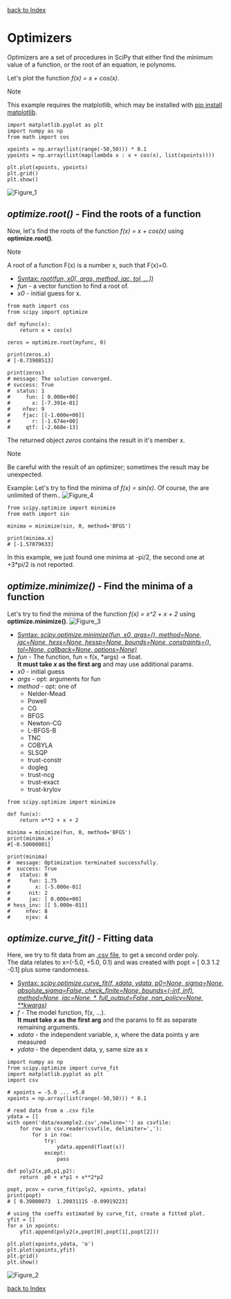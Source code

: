 [back to Index](Index.md)

# Optimizers

Optimizers are a set of procedures in SciPy that either find the minimum value of a function, or the root of an equation, ie polynoms.

Let's plot the function *f(x) = x + cos(x)*.
> [!NOTE]
> This example requires the matplotlib, which may be installed with [pip install matplotlib](../pip.md).
```
import matplotlib.pyplot as plt
import numpy as np
from math import cos

xpoints = np.array(list(range(-50,50))) * 0.1 
ypoints = np.array(list(map(lambda x : x + cos(x), list(xpoints))))

plt.plot(xpoints, ypoints)
plt.grid()
plt.show()
```
![Figure_1](./img/Figure_1.png)

## *optimize.root()* - Find the roots of a function
Now, let's find the roots of the function *f(x) = x + cos(x)* using **optimize.root()**.

> [!NOTE]
> A root of a function F(x) is a number x, such that F(x)=0.

* [Syntax: *root\(fun, x0\[, args, method, jac, tol, ...\]\)*](https://docs.scipy.org/doc/scipy/reference/generated/scipy.optimize.root.html#scipy.optimize.root)
* *fun* - a vector function to find a root of.
* *x0* - initial guess for x.

```
from math import cos
from scipy import optimize

def myfunc(x):
    return x + cos(x)

zeros = optimize.root(myfunc, 0)

print(zeros.x)
# [-0.73908513]

print(zeros)
# message: The solution converged.
# success: True
#  status: 1
#     fun: [ 0.000e+00]
#       x: [-7.391e-01]
#    nfev: 9
#    fjac: [[-1.000e+00]]
#       r: [-1.674e+00]
#     qtf: [-2.668e-13]
```
The returned object *zeros* contains the result in it's member x.

> [!NOTE]
> Be careful with the result of an optimizer; sometimes the result may be unexpected.

Example:
Let's try to find the minima of *f(x) = sin(x)*. Of course, the are unlimited of them..
![Figure_4](./img/Figure_4.png)
```
from scipy.optimize import minimize
from math import sin

minima = minimize(sin, 0, method='BFGS')

print(minima.x)
# [-1.57079633]
```
In this example, we just found one minima at -pi/2, the second one at +3*pi/2 is not reported.

## *optimize.minimize()* - Find the minima of a function
Let's try to find the minima of the function *f(x) = x^2 + x + 2* using **optimize.minimize()**.
![Figure_3](./img/Figure_3.png)

* [Syntax: *scipy.optimize.minimize(fun, x0, args=(), method=None, jac=None, hess=None, hessp=None, bounds=None, constraints=(), tol=None, callback=None, options=None)*](https://docs.scipy.org/doc/scipy/reference/generated/scipy.optimize.minimize.html#scipy.optimize.minimize)
* *fun* - The function, fun = f(x, \*args) -> float.  
  **It must take *x* as the first arg** and may use additional params.
* *x0* - initial guess
* *args* - opt: arguments for fun
* *method* - opt: one of
    * Nelder-Mead
    * Powell
    * CG
    * BFGS
    * Newton-CG
    * L-BFGS-B
    * TNC
    * COBYLA
    * SLSQP
    * trust-constr
    * dogleg
    * trust-ncg
    * trust-exact
    * trust-krylov

```
from scipy.optimize import minimize

def fun(x):
    return x**2 + x + 2

minima = minimize(fun, 0, method='BFGS')
print(minima.x)
#[-0.50000001]

print(minima)
#  message: Optimization terminated successfully.
#  success: True
#   status: 0
#      fun: 1.75
#        x: [-5.000e-01]
#      nit: 2
#      jac: [ 0.000e+00]
# hess_inv: [[ 5.000e-01]]
#     nfev: 8
#     njev: 4
```

## *optimize.curve_fit()* - Fitting data
Here, we try to fit data from an [.csv file](./data/example2.csv), to get a second order poly.  
The data relates to x=(-5.0, +5.0, 0.1) and was created with popt = \[ 0.3  1.2 -0.1\] plus some randomness.

* [Syntax: *scipy.optimize.curve_fit(f, xdata, ydata, p0=None, sigma=None, absolute_sigma=False, check_finite=None, bounds=(-inf, inf), method=None, jac=None, \*, full_output=False, nan_policy=None, \*\*kwargs)*](https://docs.scipy.org/doc/scipy/reference/generated/scipy.optimize.curve_fit.html#scipy.optimize.curve_fit)
* *f* - The model function, f(x, …).  
  **It must take *x* as the first arg** and the params to fit as separate remaining arguments.
* *xdata* - the independent variable, x, where the data points y are measured
* *ydata* - the dependent data, y, same size as x

```
import numpy as np
from scipy.optimize import curve_fit
import matplotlib.pyplot as plt
import csv

# xpoints = -5.0 ... +5.0
xpoints = np.array(list(range(-50,50))) * 0.1

# read data from a .csv file
ydata = []
with open('data/example2.csv',newline='') as csvfile:
    for row in csv.reader(csvfile, delimiter=','):
        for s in row:
            try:
                ydata.append(float(s))
            except:
                pass

def poly2(x,p0,p1,p2):
    return  p0 + x*p1 + x**2*p2

popt, pcov = curve_fit(poly2, xpoints, ydata)
print(popt)
# [ 0.39000073  1.20031115 -0.09919223]

# using the coeffs estimated by curve_fit, create a fitted plot.
yfit = []
for x in xpoints:
    yfit.append(poly2(x,popt[0],popt[1],popt[2]))

plt.plot(xpoints,ydata, 'o')
plt.plot(xpoints,yfit)
plt.grid()
plt.show()
```
![Figure_2](./img/Figure_2.png)

[back to Index](Index.md)
